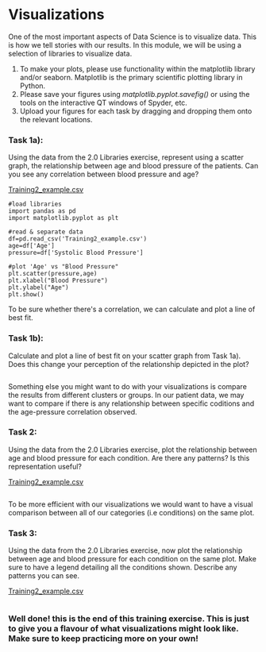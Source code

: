 # Visualizations

One of the most important aspects of Data Science is to visualize data. This is how we tell stories with our results. In this module, we will be using a selection of libraries to visualize data. 

1. To make your plots, please use functionality within the matplotlib library and/or seaborn. Matplotlib is the primary scientific plotting library in Python.
2. Please save your figures using _matplotlib.pyplot.savefig()_ or using the tools on the interactive QT windows of Spyder, etc.
3. Upload your figures for each task by dragging and dropping them onto the relevant locations.

### Task 1a):


Using the data from the 2.0 Libraries exercise, represent using a scatter graph, the relationship between age and blood pressure of the patients. Can you see any correlation between blood pressure and age?

[Training2_example.csv](https://github.com/alepgr/gubmes-hda/blob/main/Training/Training2_example.csv)

```
#load libraries
import pandas as pd
import matplotlib.pyplot as plt

#read & separate data
df=pd.read_csv('Training2_example.csv')
age=df['Age']
pressure=df['Systolic Blood Pressure']

#plot 'Age' vs "Blood Pressure"
plt.scatter(pressure,age)
plt.xlabel("Blood Pressure")
plt.ylabel("Age")
plt.show()
```
To be sure whether there's a correlation, we can calculate and plot a line of best fit.

### Task 1b): 

Calculate and plot a line of best fit on your scatter graph from Task 1a). Does this change your perception of the relationship depicted in the plot?

```

```

Something else you might want to do with your visualizations is compare the results from different clusters or groups. In our patient data, we may want to compare if there is any relationship between specific coditions and the age-pressure correlation observed.

### Task 2: 

Using the data from the 2.0 Libraries exercise, plot the relationship between age and blood pressure for each condition. Are there any patterns? Is this representation useful?

[Training2_example.csv](https://github.com/alepgr/gubmes-hda/blob/main/Training/Training2_example.csv)

```

```

To be more efficient with our visualizations we would want to have a visual comparison between all of our categories (i.e conditions) on the same plot.

### Task 3: 

Using the data from the 2.0 Libraries exercise, now plot the relationship between age and blood pressure for each condition on the same plot. Make sure to have a legend detailing all the conditions shown. Describe any patterns you can see.

[Training2_example.csv](https://github.com/SoFia2401/gubmes-health-data-analytics/files/7404392/Training2_example.csv)

```

```


### Well done! this is the end of this training exercise. This is just to give you a flavour of what visualizations might look like. Make sure to keep practicing more on your own!
